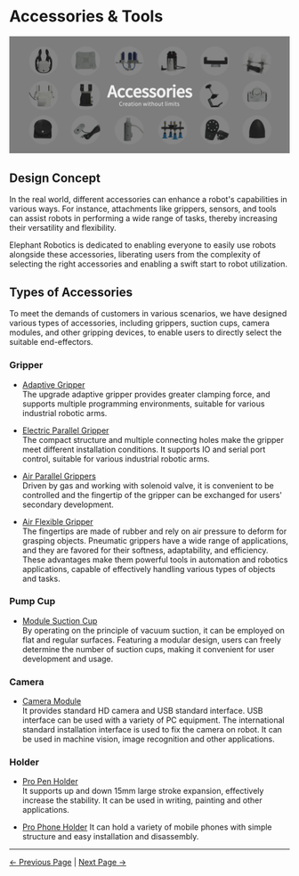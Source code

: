 # Accessories & Tools

<img src="../../resources/1-ProductIntroduction/1.4/1-1.4-2.jpg" alt="img-1" width="1600" height=“auto” />

## Design Concept
In the real world, different accessories can enhance a robot's capabilities in various ways. For instance, attachments like grippers, sensors, and tools can assist robots in performing a wide range of tasks, thereby increasing their versatility and flexibility. 

Elephant Robotics is dedicated to enabling everyone to easily use robots alongside these accessories, liberating users from the complexity of selecting the right accessories and enabling a swift start to robot utilization.

## Types of Accessories
To meet the demands of customers in various scenarios, we have designed various types of accessories, including grippers, suction cups, camera modules, and other gripping devices, to enable users to directly select the suitable end-effectors.

### Gripper

- [Adaptive Gripper](../../1-ProductIntroduction/1.4-AccessoriesTools/1.4.1-Gripper/1-AdaptiveGripper.md)<br>
The upgrade adaptive gripper provides greater clamping force, and supports multiple programming environments, suitable for various industrial robotic arms.

- [Electric Parallel Gripper](../../1-ProductIntroduction/1.4-AccessoriesTools/1.4.1-Gripper/2-ElectricGripper.md)<br>
The compact structure and multiple connecting holes make the gripper meet different installation conditions. It supports IO and serial port control, suitable for various industrial robotic arms.

- [Air Parallel Grippers](../../1-ProductIntroduction/1.4-AccessoriesTools/1.4.1-Gripper/3-PneumaticGripper.md)<br>
Driven by gas and working with solenoid valve, it is convenient to be controlled and the fingertip of the gripper can be exchanged for users' secondary development.

- [Air Flexible Gripper](../../1-ProductIntroduction/1.4-AccessoriesTools/1.4.1-Gripper/4-FlexibleGripper.md)<br>
The fingertips are made of rubber and rely on air pressure to deform for grasping objects. Pneumatic grippers have a wide range of applications, and they are favored for their softness, adaptability, and efficiency. These advantages make them powerful tools in automation and robotics applications, capable of effectively handling various types of objects and tasks.

### Pump Cup
- [Module Suction Cup](../../1-ProductIntroduction/1.4-AccessoriesTools/1.4.2-PumpCup/1-ModuleSuctionCup.md)<br>
By operating on the principle of vacuum suction, it can be employed on flat and regular surfaces. Featuring a modular design, users can freely determine the number of suction cups, making it convenient for user development and usage.

### Camera

- [Camera Module](../../1-ProductIntroduction/1.4-AccessoriesTools/1.4.3-Camera/1-CameraModulePro.md)<br>
It provides standard HD camera and USB standard interface. USB interface can be used with a variety of PC equipment. The international standard installation interface is used to fix the camera on robot. It can be used in machine vision, image recognition and other applications.


### Holder
- [Pro Pen Holder](../../1-ProductIntroduction/1.4-AccessoriesTools/1.4.4-Other/1-PenHolderPro.md)<br>
It supports up and down 15mm large stroke expansion, effectively increase the stability. It can be used in writing, painting and other applications.

- [Pro Phone Holder](../../1-ProductIntroduction/1.4-AccessoriesTools/1.4.4-Other/2-PhoneHolderPro.md)
It can hold a variety of mobile phones with simple structure and easy installation and disassembly.

----
[← Previous Page](../../1-ProductIntroduction/1.3-ApplicationScenario.md) | [Next Page →](../../myCobot320-docs/2-ProductFeature/README.md)